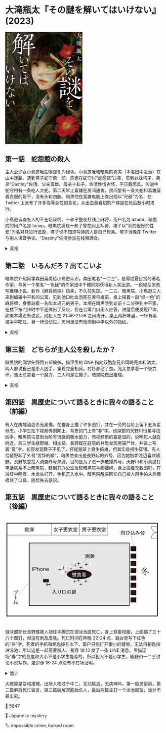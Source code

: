 # 大滝瓶太『その謎を解いてはいけない』(2023)

<img src=images/2023_cover.jpg width=250/>

## 第一話　蛇怨館の殺人

主人公少女小鳥遊唯左眼瞳孔为绿色。小鳥遊唯和暗黒院真実（本名田中友治）在山中迷路，遇到男子蛇守慎一郎，应邀在蛇守村“蛇怨馆”过夜，见到妹妹塔子、弟弟“Destiny”佐清、父亲富雄、母亲十和子。佐清性情古怪，平日戴面具。传说中蛇守村有一条吃人大蛇。第二天早上富雄在房间遇害，房间里有一条大蛇和富雄穿着衣服的躯干，没有头和四肢。暗黒院在富雄电脑上查出他以“卍爺”为名，在 Twitter 上发布了许多侮辱女性的言论。从出血量看切割尸体是在死后数小时进行。

小鳥遊调查各人的不在场证明。十和子整夜打线上麻将，用户名为 azumi，暗黒院的用户名是 tanap。暗黒院发现十和子曾在网上写诗，塔子以“真的很好的性爱”为名对其进行诋毁，塔子说不知道写诗的人是自己母亲。塔子当晚在 Twitter 与别人语音争论。“Destiny”佐清参加在线喝酒会。

<details><summary>真相</summary>
“Destiny”佐清是凶手，参加在线喝酒会时曾数次离席分尸，他故意说大量下流话，让人觉得自己一直在场。他杀死父亲是因为怨恨父亲给自己起名太长，割下父亲的头和四肢是因为自己被咬伤和抓伤，避免留下证据。“Destiny”佐清分尸手法熟练，因为以前曾在采石场残杀女性后分尸。
</details>

## 第二話　いるんだろ？出てこいよ

暗黒院介绍同学森田英美给小鳥遊认识。森田笔名“一二三”，是得过夏目赏的著名作家，与另一个笔名“一色緑”的作家畑中千穂同期获得新人奖出道。一色緑后来改写推理小说，新作《麻将侦探》热卖，不久前失踪。一二三、暗黒院、小鳥遊三人来到编辑中平和的公寓，见到他口吐血泡死在麻将桌前，桌上摆着一副“绿一色”的麻将牌，身旁站着一名叫本場元的男子。本場在暗黒院到访前十二分钟到中平家，在楼下按门铃时中平还做出了反应，但在公寓门口无人应答，进屋后便发现尸体。如果本場没有说谎，则犯人在 21:46-21:58 之间离开。桌上两杯啤酒，一杯有毒被中平喝过，另一杯没动过。房间里没有检测到中平以外的指纹。

<details><summary>真相</summary>
《麻将侦探》其实是中平想出的小说，他曾有毒杀经历。中平让一色緑假装失踪，为新作制造话题。中平是自杀，桌子上的麻将牌本来是“大三元”，指向本場元。中平手里握了一张发财，既可以胡“大三元”，也可以胡“绿一色”。本場把牌面改为“绿一色”。
</details>

## 第三話　どちらが主人公を殺したか？

暗黒院的同学矢野賢五郎被杀，指甲里的 DNA 指向双胞胎兄弟岡嶋亮太和浩太。两人都说自己是杀人凶手，穿着完全相同，衬衫都沾了血。亮太总拿着一个智力环，浩太总拿着一个魔方，二人均是左撇子。暗黒院做出推理。

<details><summary>真相</summary>
浩太一次也没有解开魔方，他是伪装的左撇子。亮太是凶手，动机是因为矢野要把浩太排除在论文作者之外。
</details>

## 第四話　黒歴史について語るときに我々の語ること（前編）

有人在废墟酒店杀死黑猫，在猫身上插了许多图钉，并在一旁的台阶上留下五角星标志。小学生拍下视频传到网上，背景的门上有“春”字。侦探部的天野川恒星寻找凶手。暗黒院注意到台阶有很强的吸水能力，而视频里的猫是湿的，说明犯人就在附近。高三学生綾野綾、相生葵、長野蝶在庭院的井里发现黑猫尸体，井盖上写着“夏”字。长野发现鞋子不见了，怀疑是班上男生捣鬼，但其实是相生穿错。有人给綾野起了外号“言辞的綾”，暗黒院查出是長野起的外号，因为她嫉妒渡辺喜欢綾野。長野故意找人调查外号来源，目的是为了进一步散播外号。天野川和小鳥遊打电话联系不上暗黒院，赶到其办公室发现暗黒院手脚被绑，身上插着无数图钉，在浴缸中睡着，水龙头打开，手机沉入水中。暗黒院醒来回忆自己被人用手帕从后面捂住了口鼻，随后失去意识。

## 第五話　黒歴史について語るときに我々の語ること（後編）

<img src=images/2023_pool.jpg width=500/>

游泳部部长長野蝶被人捆住手脚沉在游泳池底死亡，身上穿着校服，上面插了三十八个图钉，但没有刺及皮肤。死亡时间在昨晚 22-24 点，跳台旁写下红色的“冬”字。死者的手机和钥匙掉在水下，窗户只能打开很小的缝隙，无法将钥匙投进泳池，所以这是一起密室杀人。長野 18:13 发了一条 LINE 消息。黑猫现场“春”字的高度和大小不是小学生能写的，所以犯人不是小学生。綾野和一二三讨论小说写作。渡辺渉 18-24 点没有不在场证明。

<details><summary>诡计</summary>
天野川在長野身上扎图钉，放在橡皮艇上，用钓鱼线将皮艇系在通风口的铁栅栏上，调整到游泳池的中央停住。然后在船上撒钉子，用胶带固定手机。天野川到了暗黒院办公室后给長野打电话使其手机震动，图钉扎破橡皮艇，長野沉入池底。天野川制造密室是为了确保自己的不在场证明，打电话也是为了确认诡计发动。天野川事后回收橡皮艇，因为手机用胶带固定在船上，另外用丝线将手机和钥匙放回池底。手机和钥匙落在同一地方，暴露密室手法。

<img src=images/2023_pool_trick.jpg width=500/>
</details>

大概算是变格推理，出场人物过于中二，互动尴尬，无病呻吟。第一篇民俗风，第二篇麻将死亡留言，第三篇破解双胞胎杀人，最后两篇主打一个泳池密室，诡计不甚出彩。

:link: 5847

:file_folder: Japanese mystery

:label: impossible crime, locked room
